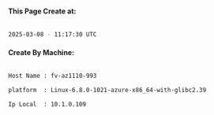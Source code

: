 
   
#### This Page Create at:

```bash

2025-03-08 - 11:17:30 UTC

```

#### Create By Machine:

```bash

Host Name : fv-az1110-993

platform  : Linux-6.8.0-1021-azure-x86_64-with-glibc2.39

Ip Local  : 10.1.0.109

```


